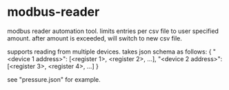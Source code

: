# modbus-reader
modbus reader automation tool. 
limits entries per csv file to user specified amount. after amount is exceeded, will switch to new csv file. 

supports reading from multiple devices. takes json schema as follows:
{
  "<device 1 address>": [<register 1>, <register 2>, ...],
  "<device 2 address>": [<register 3>, <register 4>, ...]
}

see "pressure.json" for example. 

